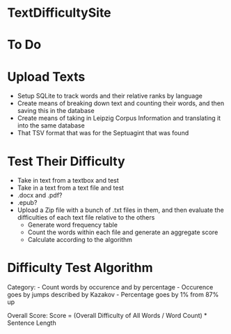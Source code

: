 # TextDifficultySite


# To Do

# Upload Texts
- Setup SQLite to track words and their relative ranks by language
- Create means of breaking down text and counting their words, and then saving this in the database
- Create means of taking in Leipzig Corpus Information and translating it into the same database 
- That TSV format that was for the Septuagint that was found 

# Test Their Difficulty
- Take in text from a textbox and test
- Take in a text from a text file and test
- .docx and .pdf? 
- .epub?
- Upload a Zip file with a bunch of .txt files in them, and then evaluate the difficulties of each text file relative to the others
    - Generate word frequency table
    - Count the words within each file and generate an aggregate score
    - Calculate according to the algorithm 

# Difficulty Test Algorithm 
Category:
    - Count words by occurence and by percentage
        - Occurence goes by jumps described by Kazakov
        - Percentage goes by 1% from 87% up

Overall Score:
	Score = (Overall Difficulty of All Words / Word Count) * Sentence Length